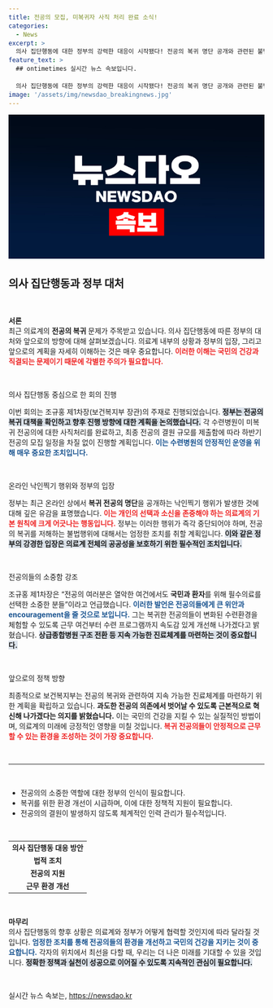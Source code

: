 ```yaml
---
title: 전공의 모집, 미복귀자 사직 처리 완료 소식!
categories:
  - News
excerpt: >
  의사 집단행동에 대한 정부의 강력한 대응이 시작됐다! 전공의 복귀 명단 공개와 관련된 불법 행위에는 엄정한 조치를 예고하며, 변화된 수련환경 속에서의 전공의 근무 여건 개선이 시급하다고 강조한다. 클릭해 자세한 내용을 확인하세요!
feature_text: >
  ## ontimetimes 실시간 뉴스 속보입니다.

  의사 집단행동에 대한 정부의 강력한 대응이 시작됐다! 전공의 복귀 명단 공개와 관련된 불법 행위에는 엄정한 조치를 예고하며, 변화된 수련환경 속에서의 전공의 근무 여건 개선이 시급하다고 강조한다. 클릭해 자세한 내용을 확인하세요!
image: '/assets/img/newsdao_breakingnews.jpg'
---
```


<p><img src="/assets/img/newsdao_breakingnews.jpg" alt="ontimetimes 속보" /></p>

<h2 data-ke-size="size26">의사 집단행동과 정부 대처</h2>

<p data-ke-size="size16">&nbsp;</p>

<p><strong>서론</strong><br />
최근 의료계의 <b>전공의 복귀</b> 문제가 주목받고 있습니다. 의사 집단행동에 따른 정부의 대처와 앞으로의 방향에 대해 살펴보겠습니다. 의료계 내부의 상황과 정부의 입장, 그리고 앞으로의 계획을 자세히 이해하는 것은 매우 중요합니다. <b><span style="color: #ee2323;">이러한 이해는 국민의 건강과 직결되는 문제이기 때문에 각별한 주의가 필요합니다.</span></b></p>

<p data-ke-size="size16">&nbsp;</p>

<p>의사 집단행동 중심으로 한 회의 진행  </p>

<p>이번 회의는 조규홍 제1차장(보건복지부 장관)의 주재로 진행되었습니다. <b><span style="background-color: #21538527;">정부는 전공의 복귀 대책을 확인하고 향후 진행 방향에 대한 계획을 논의했습니다.</span></b> 각 수련병원이 미복귀 전공의에 대한 사직처리를 완료하고, 최종 전공의 결원 규모를 제출함에 따라 하반기 전공의 모집 일정을 차질 없이 진행할 계획입니다. <b><span style="color: #1a5490;">이는 수련병원의 안정적인 운영을 위해 매우 중요한 조치입니다.</span></b></p>

<p data-ke-size="size16">&nbsp;</p>

<p>온라인 낙인찍기 행위와 정부의 입장  </p>

<p>정부는 최근 온라인 상에서 <b>복귀 전공의 명단</b>을 공개하는 낙인찍기 행위가 발생한 것에 대해 깊은 유감을 표명했습니다. <b><span style="color: #ee2323;">이는 개인의 선택과 소신을 존중해야 하는 의료계의 기본 원칙에 크게 어긋나는 행동입니다.</span></b> 정부는 이러한 행위가 즉각 중단되어야 하며, 전공의 복귀를 저해하는 불법행위에 대해서는 엄정한 조치를 취할 계획입니다. <b><span style="background-color: #21538527;">이와 같은 정부의 강경한 입장은 의료계 전체의 공공성을 보호하기 위한 필수적인 조치입니다.</span></b></p>

<p data-ke-size="size16">&nbsp;</p>

<p>전공의들의 소중함 강조  </p>

<p>조규홍 제1차장은 “전공의 여러분은 열악한 여건에서도 <b>국민과 환자</b>를 위해 필수의료를 선택한 소중한 분들”이라고 언급했습니다. <b><span style="color: #1a5490;">이러한 발언은 전공의들에게 큰 위안과 encouragement을 줄 것으로 보입니다.</span></b> 그는 복귀한 전공의들이 변화된 수련환경을 체험할 수 있도록 근무 여건부터 수련 프로그램까지 속도감 있게 개선해 나가겠다고 밝혔습니다. <b><span style="background-color: #21538527;">상급종합병원 구조 전환 등 지속 가능한 진료체계를 마련하는 것이 중요합니다.</span></b></p>

<p data-ke-size="size16">&nbsp;</p>

<p>앞으로의 정책 방향  </p>

<p>최종적으로 보건복지부는 전공의 복귀와 관련하여 지속 가능한 진료체계를 마련하기 위한 계획을 확립하고 있습니다. <b>과도한 전공의 의존에서 벗어날 수 있도록 근본적으로 혁신해 나가겠다는 의지를 밝혔습니다.</b> 이는 국민의 건강을 지킬 수 있는 실질적인 방법이며, 의료계의 미래에 긍정적인 영향을 미칠 것입니다. <b><span style="color: #ee2323;">복귀 전공의들이 안정적으로 근무할 수 있는 환경을 조성하는 것이 가장 중요합니다.</span></b></p>

<p data-ke-size="size16">&nbsp;</p>

<hr>

<p data-ke-size="size16">&nbsp;</p>

<ul>
  <li>전공의의 소중한 역할에 대한 정부의 인식이 필요합니다.</li>
  <li>복귀를 위한 환경 개선이 시급하며, 이에 대한 정책적 지원이 필요합니다.</li>
  <li>전공의의 결원이 발생하지 않도록 체계적인 인력 관리가 필수적입니다.</li>
</ul>

<p data-ke-size="size16">&nbsp;</p>

<table>
  <tr>
    <td style="text-align: center; height: 17px;"><b>의사 집단행동 대응 방안</b></td>
  </tr>
  <tr>
    <td style="text-align: center; height: 17px;"><b>법적 조치</b></td>
  </tr>
  <tr>
    <td style="text-align: center; height: 17px;"><b>전공의 지원</b></td>
  </tr>
  <tr>
    <td style="text-align: center; height: 17px;"><b>근무 환경 개선</b></td>
  </tr>
</table>

<p data-ke-size="size16">&nbsp;</p>

<p><strong>마무리</strong><br />
의사 집단행동의 향후 상황은 의료계와 정부가 어떻게 협력할 것인지에 따라 달라질 것입니다. <b><span style="color: #1a5490;">엄정한 조치를 통해 전공의들의 환경을 개선하고 국민의 건강을 지키는 것이 중요합니다.</span></b> 각자의 위치에서 최선을 다할 때, 우리는 더 나은 미래를 기대할 수 있을 것입니다. <b><span style="background-color: #21538527;">정확한 정책과 실천이 성공으로 이어질 수 있도록 지속적인 관심이 필요합니다.</span></b></p>

<p data-ke-size="size16">&nbsp;</p>
실시간 뉴스 속보는, <a href="https://newsdao.kr" rel="dofollow">https://newsdao.kr</a>


